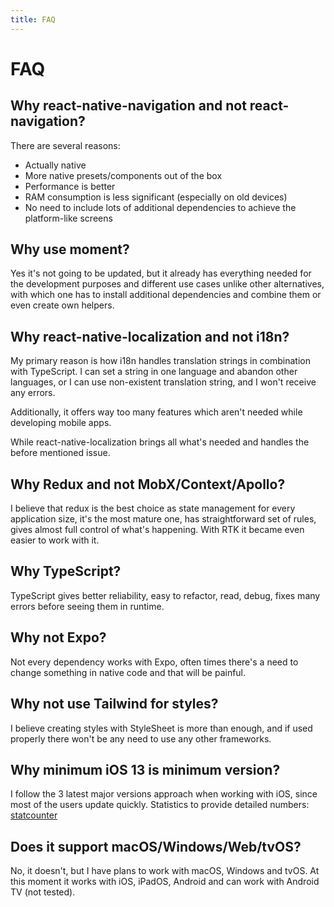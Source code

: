 ```yaml
---
title: FAQ
---
```


# FAQ

## Why react-native-navigation and not react-navigation?
There are several reasons:
- Actually native
- More native presets/components out of the box
- Performance is better
- RAM consumption is less significant (especially on old devices)
- No need to include lots of additional dependencies to achieve the platform-like screens

## Why use moment?
Yes it's not going to be updated, but it already has everything needed for the development purposes 
and different use cases unlike other alternatives, with which one has to install additional dependencies 
and combine them or even create own helpers.

## Why react-native-localization and not i18n?
My primary reason is how i18n handles translation strings in combination with TypeScript.
I can set a string in one language and abandon other languages, or I can use non-existent translation string,
and I won't receive any errors.

Additionally, it offers way too many features which aren't needed while developing mobile apps.

While react-native-localization brings all what's needed and handles the before mentioned issue.

## Why Redux and not MobX/Context/Apollo?
I believe that redux is the best choice as state management for every application size, 
it's the most mature one, has straightforward set of rules, gives almost full control of what's happening. 
With RTK it became even easier to work with it.

## Why TypeScript?
TypeScript gives better reliability, easy to refactor, read, debug, fixes many errors before seeing them in runtime.

## Why not Expo?
Not every dependency works with Expo, often times there's a need to change something in native code and that will be painful.

## Why not use Tailwind for styles?
I believe creating styles with StyleSheet is more than enough, and if used properly there won't be any need to use any other frameworks.

## Why minimum iOS 13 is minimum version?
I follow the 3 latest major versions approach when working with iOS, since most of the users update quickly.
Statistics to provide detailed numbers: [statcounter](https://gs.statcounter.com/os-version-market-share/ios/mobile-tablet/worldwide)

## Does it support macOS/Windows/Web/tvOS?
No, it doesn't, but I have plans to work with macOS, Windows and tvOS.
At this moment it works with iOS, iPadOS, Android and can work with Android TV (not tested).






